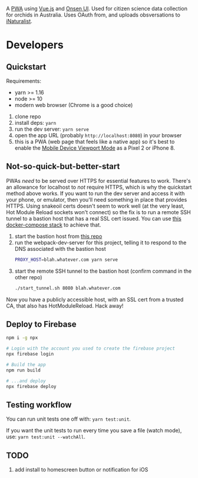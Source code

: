 A [PWA](https://developers.google.com/web/progressive-web-apps/) using [Vue.js](https://vuejs.org/) and [Onsen UI](https://onsen.io/). Used for citizen science data collection for orchids in Australia. Uses OAuth from, and uploads obsversations to [iNaturalist](https://inaturalist.org/).

# Developers

## Quickstart

Requirements:
  - yarn >= 1.16
  - node >= 10
  - modern web browser (Chrome is a good choice)

  1. clone repo
  1. install deps: `yarn`
  1. run the dev server: `yarn serve`
  1. open the app URL (probably `http://localhost:8080`) in your browser
  1. this is a PWA (web page that feels like a native app) so it's best to enable the [Mobile Device Viewport Mode](https://developers.google.com/web/tools/chrome-devtools/device-mode/#device) as a Pixel 2 or iPhone 8.

## Not-so-quick-but-better-start

PWAs *need* to be served over HTTPS for essential features to work. There's an
allowance for localhost to *not* require HTTPS, which is why the quickstart
method above works.  If you want to run the dev server and access it with your
phone, or emulator, then you'll need something in place that provides HTTPS.
Using snakeoil certs doesn't seem to work well (at the very least, Hot Module
Reload sockets won't connect) so the fix is to run a remote SSH tunnel to a
bastion host that has a real SSL cert issued. You can use [this docker-compose
stack](https://github.com/tomsaleeba/docker-https-ssh-tunnel) to achieve that.

  1. start the bastion host from [this repo](https://github.com/tomsaleeba/docker-https-ssh-tunnel)
  1. run the webpack-dev-server for this project, telling it to respond to the DNS associated with the bastion host
      ```bash
      PROXY_HOST=blah.whatever.com yarn serve
      ```
  1. start the remote SSH tunnel to the bastion host (confirm command in the other repo)
      ```bash
      ./start_tunnel.sh 8080 blah.whatever.com
      ```

Now you have a publicly accessible host, with an SSL cert from a trusted CA,
that also has HotModuleReload. Hack away!

## Deploy to Firebase

```bash
npm i -g npx

# Login with the account you used to create the firebase project
npx firebase login

# Build the app
npm run build

# ...and deploy
npx firebase deploy
```

## Testing workflow

You can run unit tests one off with: `yarn test:unit`.

If you want the unit tests to run every time you save a file (watch mode), use:
`yarn test:unit --watchAll`.

## TODO
  1. add install to homescreen button or notification for iOS

